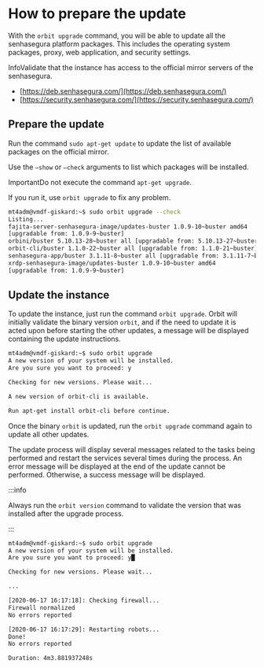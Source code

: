# How to prepare the update

With the `orbit upgrade` command, you will be able to update all the senhasegura platform packages. This includes the operating system packages, proxy, web application, and security settings.

InfoValidate that the instance has access to the official mirror servers of the senhasegura.

* [https://deb.senhasegura.com/](https://deb.senhasegura.com/)
* [https://security.senhasegura.com/](https://security.senhasegura.com/)

## Prepare the update

Run the command `sudo apt-get update` to update the list of available packages on the official mirror.

Use the `–show` or `–check` arguments to list which packages will be installed.

ImportantDo not execute the command `apt-get upgrade`. 

If you run it, use `orbit upgrade` to fix any problem.

```bash
mt4adm@vmdf-giskard:~$ sudo orbit upgrade --check
Listing...
fajita-server-senhasegura-image/updates-buster 1.0.9-10~buster amd64
[upgradable from: 1.0.9-9~buster]
orbini/buster 5.10.13-28~buster all [upgradable from: 5.10.13-27~buster]
orbit-cli/buster 1.1.0-22~buster all [upgradable from: 1.1.0-21~buster]
senhasegura-app/buster 3.1.11-8~buster all [upgradable from: 3.1.11-7~buster]
xrdp-senhasegura-image/updates-buster 1.0.9-10~buster amd64
[upgradable from: 1.0.9-9~buster]

```

## Update the instance

To update the instance, just run the command `orbit upgrade`. Orbit will initially validate the binary version `orbit`, and if the need to update it is acted upon before starting the other updates, a message will be displayed containing the update instructions.

```bash
mt4adm@vmdf-giskard:~$ sudo orbit upgrade
A new version of your system will be installed.
Are you sure you want to proceed: y

Checking for new versions. Please wait...

A new version of orbit-cli is available.

Run apt-get install orbit-cli before continue.

```

Once the binary `orbit` is updated, run the `orbit upgrade` command again to update all other updates.

The update process will display several messages related to the tasks being performed and restart the services several times during the process. An error message will be displayed at the end of the update cannot be performed. Otherwise, a success message will be displayed.

:::info

Always run the `orbit version` command to validate the version that was installed after the upgrade process.

:::

```bash
mt4adm@vmdf-giskard:~$ sudo orbit upgrade
A new version of your system will be installed.
Are you sure you want to proceed: y█

Checking for new versions. Please wait...

...

[2020-06-17 16:17:18]: Checking firewall...
Firewall normalized
No errors reported

[2020-06-17 16:17:29]: Restarting robots...
Done!
No errors reported

Duration: 4m3.881937248s

```

